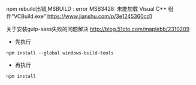 npm rebuild出错,MSBUILD : error MSB3428: 未能加载 Visual C++ 组件“VCBuild.exe”
https://www.jianshu.com/p/3e1245360cd1


关于安装gulp-sass失败的问题解决
http://blog.51cto.com/maplebb/2310209


* 先执行
```
npm install --global windows-build-tools
```

* 再执行
```
npm install 
```

